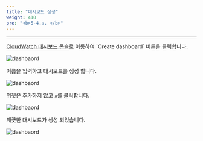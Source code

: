 ```yaml
---
title: "대시보드 생성"
weight: 410
pre: "<b>5-4.a. </b>"
---
```

***

[CloudWatch 대시보드 콘솔](https://us-east-2.console.aws.amazon.com/cloudwatch/home?region=us-east-2#dashboards:)로 이동하여 `Create dashboard` 버튼을 클릭합니다.

![dashbaord](/images/workshop3/create-dash.png)

이름을 입력하고 대시보드를 생성 합니다.

![dashbaord](/images/workshop3/dash2.png)

위젯은 추가하지 않고 `x`를 클릭합니다.

![dashbaord](/images/workshop3/dash3.png)

깨끗한 대시보드가 생성 되었습니다.

![dashbaord](/images/workshop3/dash4.png)